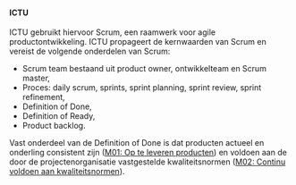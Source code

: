 #### ICTU

ICTU gebruikt hiervoor Scrum, een raamwerk voor agile productontwikkeling. ICTU propageert de kernwaarden van Scrum en vereist de volgende onderdelen van Scrum:

- Scrum team bestaand uit product owner, ontwikkelteam en Scrum master,
- Proces: daily scrum, sprints, sprint planning, sprint review, sprint refinement,
- Definition of Done,
- Definition of Ready,
- Product backlog.

Vast onderdeel van de Definition of Done is dat producten actueel en onderling consistent zijn ([M01: Op te leveren producten](#op-te-leveren-producten-m01-)) en voldoen aan de door de projectenorganisatie vastgestelde kwaliteitsnormen ([M02: Continu voldoen aan kwaliteitsnormen](#continu-voldoen-aan-kwaliteitsnormen-m02-)).
